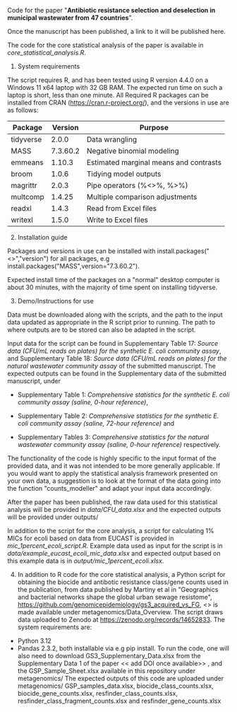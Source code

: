 
Code for the paper "**Antibiotic resistance selection and deselection in municipal wastewater from 47 countries**".

Once the manuscript has been published, a link to it will be published here.

The code for the core statistical analysis of the paper is available in *core_statistical_analysis.R*.

1. System requirements

The script requires R, and has been tested using R version 4.4.0 on a Windows 11 x64 laptop with 32 GB RAM.
The expected run time on such a laptop is short, less than one minute.
All Required R packages can be installed from CRAN (https://cran.r-project.org/), and the versions in use are as follows:

| Package   | Version   | Purpose                                         |
|-----------|-----------|-------------------------------------------------|
| tidyverse | 2.0.0     | Data wrangling                                  |
| MASS      | 7.3.60.2  | Negative binomial modeling                      |
| emmeans   | 1.10.3    | Estimated marginal means and contrasts          |
| broom     | 1.0.6     | Tidying model outputs                           |
| magrittr  | 2.0.3     | Pipe operators (%<>%, %>%)                       |
| multcomp  | 1.4.25    | Multiple comparison adjustments                 |
| readxl    | 1.4.3     | Read from Excel files                                |
| writexl   | 1.5.0     | Write to Excel files                               |

2. Installation guide
   
  Packages and versions in use can be installed with install.packages("<<packagename>>","version") for all packages, e.g install.packages("MASS",version="7.3.60.2").

  Expected install time of the packages on a "normal" desktop computer is about 30 minutes, with the majority of time spent on installing tidyverse.  

3. Demo/Instructions for use

Data must be downloaded along with the scripts, and the path to the input data updated as appropriate in the R script prior to running. 
The path to where outputs are to be stored can also be adapted in the script.

Input data for the script can be found in Supplementary Table 17: *Source data (CFU/mL reads on plates) for the synthetic E. coli community assay*,  and Supplementary Table 18: *Source data (CFU/mL reads on plates) for the natural wastewater community assay* of the submitted manuscript. 
The expected outputs can be found in the Supplementary data of the submitted manuscript, under

 * Supplementary Table 1: *Comprehensive statistics for the synthetic E. coli community assay (saline, 0-hour reference)*,	

 * Supplementary Table 2: *Comprehensive statistics for the synthetic E. coli community assay (saline, 72-hour reference)* and		

 * Supplementary Tables 3: *Comprehensive statistics for the natural wastewater community assay (saline, 0-hour reference)* respectively.								

The functionality of the code is highly specific to the input format of the provided data, and it was not intended to be more generally applicable. 
If you would want to apply the statistical analysis framework presented on your own data, a suggestion is to look at the format of the data going into the function "counts_modeller" and adapt your input data accordingly.


After the paper has been published,
the raw data used for this statistical analysis will be provided in *data/CFU_data.xlsx* and 
the expected outputs will be provided under outputs/

In addition to the script for the core analysis, a script for calculating 1% MICs for ecoli based on data from EUCAST is provided in *mic_1percent_ecoli_script.R*. 
Example data used as input for the script is in *data/example_eucast_ecoli_mic_data.xlsx* and expected output based on this example data is in *output/mic_1percent_ecoli.xlsx*.


4. In addition to R code for the core statistical analysis, a Python script for obtaining the biocide and antibotic resistance class/gene counts used in the publication, from data published by Martiny et al in "Geographics and bacterial networks shape the global urban sewage resistome", https://github.com/genomicepidemiology/gs3_acquired_vs_FG, <<DOI and reference to be addded once paper is published>>
   is made available under metagenomics/Data_Overview. The script draws data uploaded to Zenodo at https://zenodo.org/records/14652833.
The system requirements are:
* Python 3.12
* Pandas 2.3.2,
 both installable via e.g pip install. To run the code, one will also need to download GS3_Supplementary_Data.xlsx from the Supplementary Data 1 of the paper << add DOI once available>> , and the GSP_Sample_Sheet.xlsx available in this repository under metagenomics/
The expected outputs of this code are uploaded under metagenomics/ GSP_samples_data.xlsx, biocide_class_counts.xlsx, biocide_gene_counts.xlsx, resfinder_class_counts.xlsx, resfinder_class_fragment_counts.xlsx and resfinder_gene_counts.xlsx


